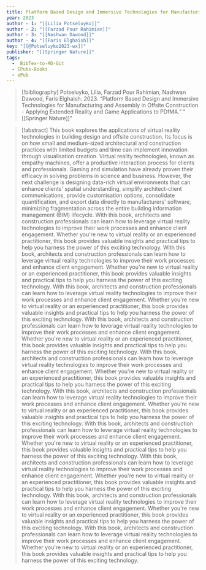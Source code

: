 ```yaml
---
title: Platform Based Design and Immersive Technologies for Manufacturing and Assembly in Offsite Construction -  Applying Extended Reality and Game Applications to PDfMA
year: 2023
author - 1: "[[Lilia Potseluyko]]"
author - 2: "[[Farzad Pour Rahimian]]"
author - 3: "[[Nashwan Dawood]]"
author - 4: "[[Faris Elghaish]]"
key: "[[@Potseluyko2023-wx]]"
publisher: "[[Springer Nature]]"
tags:
  - _BibTex-to-MD-Git
  - EPubs-Books
  - ePub
---
```


> [!bibliography]
> Potseluyko, Lilia, Farzad Pour Rahimian, Nashwan Dawood, Faris Elghaish. 2023. “Platform Based Design and Immersive Technologies for Manufacturing and Assembly in Offsite Construction -  Applying Extended Reality and Game Applications to PDfMA.” "[[Springer Nature]]"

> [!abstract]
> This book explores the applications of virtual reality technologies in building design and offsite construction. Its focus is on how small and medium-sized architectural and construction practices with limited budgets and time can implement innovation through visualisation creation. Virtual reality technologies, known as empathy machines, offer a productive interaction process for clients and professionals. Gaming and simulation have already proven their efficacy in solving problems in science and business. However, the next challenge is designing data-rich virtual environments that can enhance clients' spatial understanding, simplify architect-client communications, provide customisation options, consolidate quantification, and export data directly to manufacturers' software, minimizing fragmentation across the entire building information management (BIM) lifecycle. With this book, architects and construction professionals can learn how to leverage virtual reality technologies to improve their work processes and enhance client engagement. Whether you're new to virtual reality or an experienced practitioner, this book provides valuable insights and practical tips to help you harness the power of this exciting technology. With this book, architects and construction professionals can learn how to leverage virtual reality technologies to improve their work processes and enhance client engagement. Whether you're new to virtual reality or an experienced practitioner, this book provides valuable insights and practical tips to help you harness the power of this exciting technology. With this book, architects and construction professionals can learn how to leverage virtual reality technologies to improve their work processes and enhance client engagement. Whether you're new to virtual reality or an experienced practitioner, this book provides valuable insights and practical tips to help you harness the power of this exciting technology. With this book, architects and construction professionals can learn how to leverage virtual reality technologies to improve their work processes and enhance client engagement. Whether you're new to virtual reality or an experienced practitioner, this book provides valuable insights and practical tips to help you harness the power of this exciting technology. With this book, architects and construction professionals can learn how to leverage virtual reality technologies to improve their work processes and enhance client engagement. Whether you're new to virtual reality or an experienced practitioner, this book provides valuable insights and practical tips to help you harness the power of this exciting technology. With this book, architects and construction professionals can learn how to leverage virtual reality technologies to improve their work processes and enhance client engagement. Whether you're new to virtual reality or an experienced practitioner, this book provides valuable insights and practical tips to help you harness the power of this exciting technology. With this book, architects and construction professionals can learn how to leverage virtual reality technologies to improve their work processes and enhance client engagement. Whether you're new to virtual reality or an experienced practitioner, this book provides valuable insights and practical tips to help you harness the power of this exciting technology. With this book, architects and construction professionals can learn how to leverage virtual reality technologies to improve their work processes and enhance client engagement. Whether you're new to virtual reality or an experienced practitioner, this book provides valuable insights and practical tips to help you harness the power of this exciting technology. With this book, architects and construction professionals can learn how to leverage virtual reality technologies to improve their work processes and enhance client engagement. Whether you're new to virtual reality or an experienced practitioner, this book provides valuable insights and practical tips to help you harness the power of this exciting technology. With this book, architects and construction professionals can learn how to leverage virtual reality technologies to improve their work processes and enhance client engagement. Whether you're new to virtual reality or an experienced practitioner, this book provides valuable insights and practical tips to help you harness the power of this exciting technology.